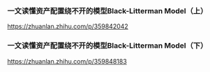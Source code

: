 ### 一文读懂资产配置绕不开的模型Black-Litterman Model（上）

https://zhuanlan.zhihu.com/p/359842042

### 一文读懂资产配置绕不开的模型Black-Litterman Model（下）

https://zhuanlan.zhihu.com/p/359848183